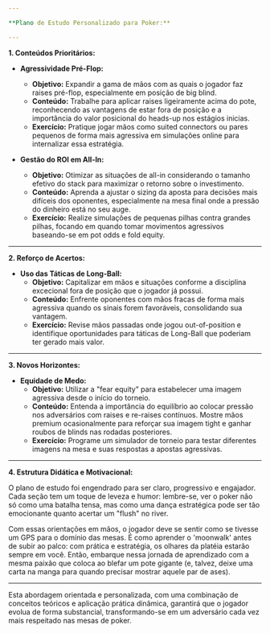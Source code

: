 ```yaml
---

**Plano de Estudo Personalizado para Poker:**

---
```


**1. Conteúdos Prioritários:**

- **Agressividade Pré-Flop:**
  - **Objetivo:** Expandir a gama de mãos com as quais o jogador faz raises pré-flop, especialmente em posição de big blind.
  - **Conteúdo:** Trabalhe para aplicar raises ligeiramente acima do pote, reconhecendo as vantagens de estar fora de posição e a importância do valor posicional do heads-up nos estágios inicias.
  - **Exercício:** Pratique jogar mãos como suited connectors ou pares pequenos de forma mais agressiva em simulações online para internalizar essa estratégia.

- **Gestão do ROI em All-In:**
  - **Objetivo:** Otimizar as situações de all-in considerando o tamanho efetivo do stack para maximizar o retorno sobre o investimento.
  - **Conteúdo:** Aprenda a ajustar o sizing da aposta para decisões mais difíceis dos oponentes, especialmente na mesa final onde a pressão do dinheiro está no seu auge.
  - **Exercício:** Realize simulações de pequenas pilhas contra grandes pilhas, focando em quando tomar movimentos agressivos baseando-se em pot odds e fold equity.

---

**2. Reforço de Acertos:**

- **Uso das Táticas de Long-Ball:**
  - **Objetivo:** Capitalizar em mãos e situações conforme a disciplina excecional fora de posição que o jogador já possui.
  - **Conteúdo:** Enfrente oponentes com mãos fracas de forma mais agressiva quando os sinais forem favoráveis, consolidando sua vantagem.
  - **Exercício:** Revise mãos passadas onde jogou out-of-position e identifique oportunidades para táticas de Long-Ball que poderiam ter gerado mais valor.

---

**3. Novos Horizontes:**

- **Equidade de Medo:**
  - **Objetivo:** Utilizar a "fear equity" para estabelecer uma imagem agressiva desde o início do torneio.
  - **Conteúdo:** Entenda a importância do equilíbrio ao colocar pressão nos adversários com raises e re-raises contínuos. Mostre mãos premium ocasionalmente para reforçar sua imagem tight e ganhar roubos de blinds nas rodadas posteriores.
  - **Exercício:** Programe um simulador de torneio para testar diferentes imagens na mesa e suas respostas a apostas agressivas.

---

**4. Estrutura Didática e Motivacional:**

O plano de estudo foi engendrado para ser claro, progressivo e engajador. Cada seção tem um toque de leveza e humor: lembre-se, ver o poker não só como uma batalha tensa, mas como uma dança estratégica pode ser tão emocionante quanto acertar um "flush" no river.

Com essas orientações em mãos, o jogador deve se sentir como se tivesse um GPS para o domínio das mesas. É como aprender o 'moonwalk' antes de subir ao palco: com prática e estratégia, os olhares da platéia estarão sempre em você. Então, embarque nessa jornada de aprendizado com a mesma paixão que coloca ao blefar um pote gigante (e, talvez, deixe uma carta na manga para quando precisar mostrar aquele par de ases).

---

Esta abordagem orientada e personalizada, com uma combinação de conceitos teóricos e aplicação prática dinâmica, garantirá que o jogador evolua de forma substancial, transformando-se em um adversário cada vez mais respeitado nas mesas de poker.